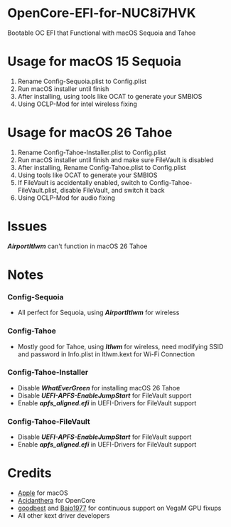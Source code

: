 # OpenCore-EFI-for-NUC8i7HVK
Bootable OC EFI that Functional with macOS Sequoia and Tahoe

# Usage for macOS 15 Sequoia
1. Rename Config-Sequoia.plist to Config.plist
2. Run macOS installer until finish
3. After installing, using tools like OCAT to generate your SMBIOS
4. Using OCLP-Mod for intel wireless fixing

# Usage for macOS 26 Tahoe
1. Rename Config-Tahoe-Installer.plist to Config.plist
2. Run macOS installer until finish and make sure FileVault is disabled
3. After installing, Rename Config-Tahoe.plist to Config.plist
4. Using tools like OCAT to generate your SMBIOS
5. If FileVault is accidentally enabled, switch to Config-Tahoe-FileVault.plist, disable FileVault, and switch it back
6. Using OCLP-Mod for audio fixing

# Issues
***AirportItlwm*** can't function in macOS 26 Tahoe

# Notes
### Config-Sequoia
* All perfect for Sequoia, using ***AirportItlwm*** for wireless
### Config-Tahoe
* Mostly good for Tahoe, using ***Itlwm*** for wireless, need modifying SSID and password in Info.plist in Itlwm.kext for Wi-Fi Connection
### Config-Tahoe-Installer
* Disable ***WhatEverGreen*** for installing macOS 26 Tahoe
* Disable ***UEFI-APFS-EnableJumpStart*** for FileVault support
* Enable ***apfs_aligned.efi*** in UEFI-Drivers for FileVault support
### Config-Tahoe-FileVault
* Disable ***UEFI-APFS-EnableJumpStart*** for FileVault support
* Enable ***apfs_aligned.efi*** in UEFI-Drivers for FileVault support

# Credits
* [Apple](https://apple.com) for macOS
* [Acidanthera](https://github.com/acidanthera) for OpenCore
* [goodbest](https://github.com/goodbest/Polaris22Fixup) and [Baio1977](https://github.com/Baio1977/Polaris22Fixup) for continuous support on VegaM GPU fixups
* All other kext driver developers
